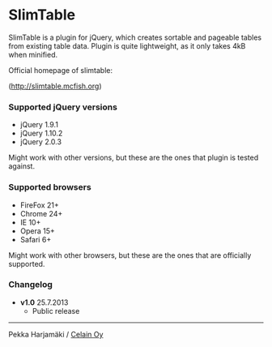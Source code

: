 SlimTable
=========

SlimTable is a plugin for jQuery, which creates sortable and pageable tables from existing table data. Plugin is quite lightweight, as it only takes 4kB when minified. 

Official homepage of slimtable:

(http://slimtable.mcfish.org)

### Supported jQuery versions

+ jQuery 1.9.1
+ jQuery 1.10.2
+ jQuery 2.0.3

Might work with other versions, but these are the ones that plugin is tested against.

### Supported browsers

+ FireFox 21+
+ Chrome 24+
+ IE 10+
+ Opera 15+
+ Safari 6+

Might work with other browsers, but these are the ones that are officially supported.

### Changelog

+ **v1.0** 25.7.2013
  - Public release

* * *

Pekka Harjamäki / [Celain Oy](http://www.celain.fi/)


